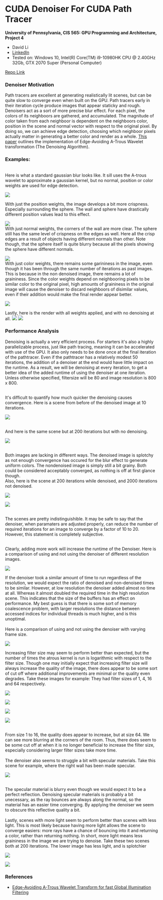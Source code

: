 CUDA Denoiser For CUDA Path Tracer
==================================

**University of Pennsylvania, CIS 565: GPU Programming and Architecture, Project 4**

* David Li
* [LinkedIn](https://www.linkedin.com/in/david-li-15b83817b/)
* Tested on: Windows 10, Intel(R) Core(TM) i9-10980HK CPU @ 2.40GHz 32Gb, GTX 2070 Super (Personal Computer)

[Repo Link](https://github.com/theCollegeBoardOfc/Project4-CUDA-Denoiser)

### Denoiser Motivation
Path tracers are excellent at generating realistically lit scenes, but can be quite slow to converge even when built on the GPU. Path tracers early in their iteration cycle produce images that appear staticky and rough. Denoisers act as a sort of more precise blur effect. For each pixel, the colors of its neighboors are gathered, and accumulated. The magnitude of color taken from each neighboor is dependent on the neighboors color, position in the scene and normal vector with respect to the original pixel. By doing so, we can achieve edge detection, choosing which neighboor pixels actually matter in generating a better color and render as a whole. [This paper](https://jo.dreggn.org/home/2010_atrous.pdf) outlines the implementation of Edge-Avoiding A-Trous Wavelet transformation (The Denoising Algorithm). 

### Examples:
<br />
Here is what a standard gaussian blur looks like. It sill uses the A-trous wavelet to approximate a gaussian kernel, but no normal, position or color weights are used for edge detection.

![](img/blur_1.PNG)
<br />

With just the position weights, the image develops a bit more crispness. Especially surrounding the sphere. The wall and sphere have drastically different position values lead to this effect.

![](img/p_w.PNG)
<br />
With just normal weights, the corners of the wall are more clear. The sphere still has the same level of crispness on the edges as well. Here all the crisp edges are a result of objects having different normals than other. Note though, that the sphere itself is quite blurry because all the pixels showing the sphere have different normals.

![](img/n_w.PNG)
<br />
With just color weights, there remains some garininess in the image, even though it has been through the same number of iterations as past images. This is because in the non denoised image, there remains a lot of graininess. Since the color weights depend on neighbooring pixels to be similar color to the original pixel, high amounts of graininess in the original image will cause the denoiser to discard neighboors of disimilar values, even if their addition would make the final render appear better.

![](img/c_w.PNG)
<br />

Lastly, here is the render with all weights applied, and with no denoising at all.
![](img/all.PNG)
![](img/none.PNG)
<br />

### Performance Analysis

Denoising is actually a very efficient process. For starters it's also a highly parallelizable process, just like path tracing, meaning it can be accelerated with use of the GPU. It also only needs to be done once at the final iteration of the pathtracer. Even if the pathtracer has a relatively modest 50 iterations, the addition of a denoiser at the end would have little impact on the runtime. As a result, we will be denoising at every iteration, to get a better idea of the added runtime of using the denoiser at one iteration. Unless otherwise specified, filtersize will be 80 and image resolution is 800 x 800. 

<br />
It's difficult to quantify how much quicker the denoising causes convergence. Here is a scene from before of the denoised image at 10 iterations.

![](img/all.PNG)

<br />
And here is the same scene but at 200 iterations but with no denoising. 

![](img/200n.PNG)

<br />
Both images are lacking in different ways. The denoised image is splotchy as not enough convergence has occured for the blur effect to generate uniform colors. The nondenoised image is simply still a bit grainy. Both could be considered acceptably converged, as nothing is off at first glance though. 

<br />
Also, here is the scene at 200 iterations while denoised, and 2000 iterations not denoised. 

![](img/200d.PNG) 

![](img/2000n.PNG) 

<br />
The scenes are pretty indistinguishible. It may be safe to say that the denoiser, when paramaters are adjusted properly, can reduce the number of required iterations for an image to converge by a factor of 10 to 20. However, this statement is completely subjective.

<br />
<br />

Clearly, adding more work will increase the runtime of the Denoiser. Here is a comparison of using and not using the denoiser of different resolution images.

![](img/c1.png) 

If the denoiser took a similar amount of time to run regardless of the resolution, we would expect the ratio of denoised and non-denoised times to be similar. However, at low resolution the denoiser added almost no time at all. Whereas it almost doubled the required time in the high resolution scene. This indicates that the size of the buffers has an effect on performance. My best guess is that there is some sort of memory coalescence problem, with larger resolutions the distance between accessed indices for individual threads is much higher, and is this unoptimal.
<br />
<br />
Here is a comparison of using and not using the denoiser with varying frame size.

![](img/c2.png) 

Increasing filter size may seem to perform better than expected, but the number of times the atrous kernel is run is logarithmic with respect to the filter size. Though one may initially expect that increasing filter size will always increase the quality of the image, there does appear to be some sort of cut off where additional improvements are minimal or the quality even degrades. Take these images for example: They had filter sizes of 1, 4, 16 and 64 respectively.

![](img/1f.PNG) 

![](img/4f.PNG) 

![](img/16f.PNG) 

![](img/64f.PNG) 

<br />
From size 1 to 16, the quality does appear to increase, but at size 64. We can see more blurring at the corners of the room. Thus, there does seem to be some cut off at when it is no longer beneficial to increase the filter size, especially considering larger filter sizes take more time.
<br />
<br />
The denoiser also seems to struggle a bit with specular materials. Take this scene for example, where the right wall has been made specular. 

![](img/specTest.PNG) 

<br />
The specular material is blurry even though we would expect it to be a perfect reflection. Denoising specular materials is probably a bit unecessary, as the ray bounces are always along the normal, so the material has an easier time converging. By applying the denoiser we seem to obscure this reflective quality a bit.
<br />
<br />
Lastly, scenes with more light seem to perform better than scenes with less light. This is most likely because having more light allows the scene to converge easiers: more rays have a chance of bouncing into it and returning a color, rather than returning nothing. In short, more light means less graininess in the image we are trying to denoise. Take these two scenes both at 200 iterations. The lower image has less light, and is splotchier

![](img/200d.PNG) 

![](img/200c.PNG) 
<br />
### References
* [Edge-Avoiding A-Trous Wavelet Transform for fast Global Illumination Filtering](https://jo.dreggn.org/home/2010_atrous.pdf)


